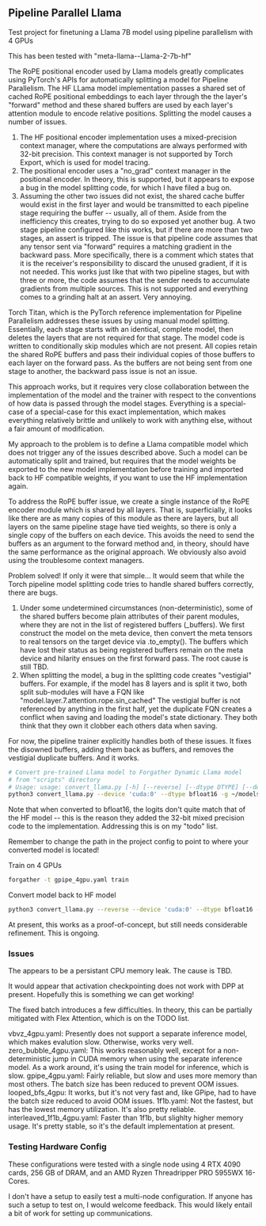 ## Pipeline Parallel Llama

Test project for finetuning a Llama 7B model using pipeline parallelism with 4 GPUs

This has been tested with "meta-llama--Llama-2-7b-hf"

The RoPE positional encoder used by Llama models greatly complicates using PyTorch's APIs for automatically splitting a model for Pipeline Parallelism. The HF LLama model implementation passes a shared set of cached RoPE positional embeddings to each layer through the the layer's "forward" method and these shared buffers are used by each layer's attention module to encode relative positions. Splitting the model causes a number of issues.

1. The HF positional encoder implementation uses a mixed-precision context manager, where the computations are always performed with 32-bit precision. This context manager is not supported by Torch Export, which is used for model tracing.
2. The positional encoder uses a "no_grad" context manager in the positional encoder. In theory, this is supported, but it appears to expose a bug in the model splitting code, for which I have filed a bug on.
3. Assuming the other two issues did not exist, the shared cache buffer would exist in the first layer and would be transmitted to each pipeline stage requiring the buffer -- usually, all of them. Aside from the inefficiency this creates, trying to do so exposed yet another bug. A two stage pipeline configured like this works, but if there are more than two stages, an assert is tripped. The issue is that pipeline code assumes that any tensor sent via "forward" requires a matching gradient in the backward pass. More specifically, there is a comment which states that it is the receiver's responsibility to discard the unused gradient, if it is not needed. This works just like that with two pipeline stages, but with three or more, the code assumes that the sender needs to accumulate gradients from multiple sources. This is not supported and everything comes to a grinding halt at an assert. Very annoying.

Torch Titan, which is the PyTorch reference implementation for Pipeline Parallelism addresses these issues by using manual model splitting. Essentially, each stage starts with an identical, complete model, then deletes the layers that are not required for that stage. The model code is written to conditionally skip modules which are not present. All copies retain the shared RoPE buffers and pass their individual copies of those buffers to each layer on the forward pass. As the buffers are not being sent from one stage to another, the backward pass issue is not an issue.

This approach works, but it requires very close collaboration between the implementation of the model and the trainer with respect to the conventions of how data is passed through the model stages. Everything is a special-case of a special-case for this exact implementation, which makes everything relatively brittle and unlikely to work with anything else, without a fair amount of modification.

My approach to the problem is to define a Llama compatible model which does not trigger any of the issues described above. Such a model can be automatically split and trained, but requires that the model weights be exported to the new model implementation before training and imported back to HF compatible weights, if you want to use the HF implementation again.

To address the RoPE buffer issue, we create a single instance of the RoPE encoder module which is shared by all layers. That is, superficially, it looks like there are as many copies of this module as there are layers, but all layers on the same pipeline stage have tied weights, so there is only a single copy of the buffers on each device. This avoids the need to send the buffers as an argument to the forward method and, in theory, should have the same performance as the original approach. We obviously also avoid using the troublesome context managers.

Problem solved! If only it were that simple... It would seem that while the Torch pipeline model splitting code tries to handle shared buffers correctly, there are bugs.

1. Under some undetermined circumstances (non-deterministic), some of the shared buffers become plain attributes of their parent modules, where they are not in the list of registered buffers (_buffers). We first construct the model on the meta device, then convert the meta tensors to real tensors on the target device via .to_empty(). The buffers which have lost their status as being registered buffers remain on the meta device and hilarity ensues on the first forward pass. The root cause is still TBD.
2. When splitting the model, a bug in the splitting code creates "vestigial" buffers. For example, if the model has 8 layers and is split it two, both split sub-modules will have a FQN like "model.layer.7.attention.rope.sin_cached" The vestigial buffer is not referenced by anything in the first half, yet the duplicate FQN creates a conflict when saving and loading the model's state dictionary. They both think that they own it clobber each others data when saving.

For now, the pipeline trainer explicitly handles both of these issues. It fixes the disowned buffers, adding them back as buffers, and removes the vestigial duplicate buffers. And it works.

```bash
# Convert pre-trained Llama model to Forgather Dynamic Llama model
# from "scripts" directory
# Usage: usage: convert_llama.py [-h] [--reverse] [--dtype DTYPE] [--device DEVICE] [-g] [--prompt PROMPT] [--debug-params] src_model_path dst_model_path
python3 convert_llama.py --device 'cuda:0' --dtype bfloat16 -g ~/models/meta-llama--Llama-2-7b-hf/ ~/models/llama-2-7b-fg/
```

Note that when converted to bfloat16, the logits don't quite match that of the HF model -- this is the reason they added the 32-bit mixed precision code to the implementation. Addressing this is on my "todo" list.

Remember to change the path in the project config to point to where your converted model is located!

Train on 4 GPUs

```bash
forgather -t gpipe_4gpu.yaml train
```

Convert model back to HF model

```bash
python3 convert_llama.py --reverse --device 'cuda:0' --dtype bfloat16 -g ~/models/llama-2-7b-fg/ ~/models/finetuned-Llama-2-7b-hf/
```

At present, this works as a proof-of-concept, but still needs considerable refinement. This is ongoing.

### Issues

The appears to be a persistant CPU memory leak. The cause is TBD.

It would appear that activation checkpointing does not work with DPP at present. Hopefully this is something we can get working!

The fixed batch introduces a few difficulties. In theory, this can be partially mitigated with Flex Attention, which is on the TODO list.

vbvz_4gpu.yaml: Presently does not support a separate inference model, which makes evalution slow. Otherwise, works very well.
zero_bubble_4gpu.yaml: This works reasonably well, except for a non-deterministic jump in CUDA memory when using the separate inference model. As a work around, it's using the train model for inference, which is slow.
gpipe_4gpu.yaml: Fairly reliable, but slow and uses more memory than most others. The batch size has been reduced to prevent OOM issues.
looped_bfs_4gpu: It works, but it's not very fast and, like GPipe, had to have the batch size reduced to avoid OOM issues.
1f1b.yaml: Not the fastest, but has the lowest memory utilization. It's also pretty reliable.
interleaved_1f1b_4gpu.yaml: Faster than 1f1b, but slighlty higher memory usage. It's pretty stable, so it's the default implementation at present.

### Testing Hardware Config

These configurations were tested with a single node using 4 RTX 4090 cards, 256 GB of DRAM, and an AMD Ryzen Threadripper PRO 5955WX 16-Cores.

I don't have a setup to easily test a multi-node configuration. If anyone has such a setup to test on, I would welcome feedback. This would likely entail a bit of work for setting up communications.